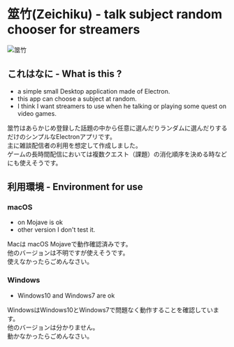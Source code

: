 # 筮竹(Zeichiku) - talk subject random chooser for streamers
![筮竹](https://raw.githubusercontent.com/wiki/TearTheSky/zeichiku/assets/how_to_use_zeichiku.gif)

## これはなに - What is this ?
- a simple small Desktop application made of Electron.
- this app can choose a subject at random.
- I think I want streamers to use when he talking or playing some quest on video games.

筮竹はあらかじめ登録した話題の中から任意に選んだりランダムに選んだりするだけのシンプルなElectronアプリです。  
主に雑談配信者の利用を想定して作成しました。  
ゲームの長時間配信においては複数クエスト（課題）の消化順序を決める時などにも使えそうです。  

## 利用環境 - Environment for use
###  macOS
- on Mojave is ok
- other version I don't test it.

Macは macOS Mojaveで動作確認済みです。  
他のバージョンは不明ですが使えそうです。  
使えなかったらごめんなさい。  

### Windows
- Windows10 and Windows7 are ok

WindowsはWindows10とWindows7で問題なく動作することを確認しています。  
他のバージョンは分かりません。  
動かなかったらごめんなさい。  
